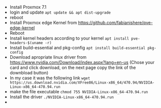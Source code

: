 - Install Proxmox 7.1
- login and update `apt update && apt dist-upgrade`
- reboot
- Install Proxmox edge Kernel from https://github.com/fabianishere/pve-edge-kernel
- Reboot
- Install kernel headers according to your kernel `apt install pve-headers-$(uname -r)`
- Install build-essential and pkg-config `apt install build-essential pkg-config`
- Download apropriate linux driver from https://www.nvidia.com/Download/index.aspx?lang=en-us (Chose your card and click download, on the next page copy the link of the downbload button)
- In my case it was the following link `wget https://us.download.nvidia.com/XFree86/Linux-x86_64/470.94/NVIDIA-Linux-x86_64-470.94.run`
- make the file executable `chmod 755 NVIDIA-Linux-x86_64-470.94.run`
- Install the driver `./NVIDIA-Linux-x86_64-470.94.run`
- 
